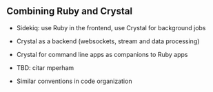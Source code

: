 ## Combining Ruby and Crystal

* Sidekiq: use Ruby in the frontend, use Crystal for background jobs
* Crystal as a backend (websockets, stream and data processing)
* Crystal for command line apps as companions to Ruby apps

* TBD: citar mperham
* Similar conventions in code organization
